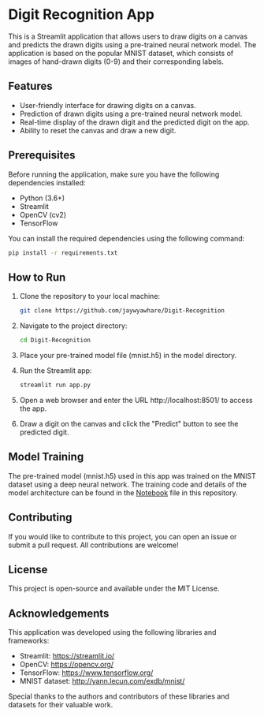 # Digit Recognition App

This is a Streamlit application that allows users to draw digits on a canvas and predicts the drawn digits using a pre-trained neural network model. The application is based on the popular MNIST dataset, which consists of images of hand-drawn digits (0-9) and their corresponding labels.

## Features
- User-friendly interface for drawing digits on a canvas.
- Prediction of drawn digits using a pre-trained neural network model.
- Real-time display of the drawn digit and the predicted digit on the app.
- Ability to reset the canvas and draw a new digit.

## Prerequisites
Before running the application, make sure you have the following dependencies installed:

- Python (3.6+)
- Streamlit
- OpenCV (cv2)
- TensorFlow
  
You can install the required dependencies using the following command:
```bash
pip install -r requirements.txt
```

## How to Run

1. Clone the repository to your local machine:

    ```bash
    git clone https://github.com/jaywyawhare/Digit-Recognition
    ```
    
2. Navigate to the project directory:
    ```bash
    cd Digit-Recognition
    ```

3. Place your pre-trained model file (mnist.h5) in the model directory.

4. Run the Streamlit app:

    ```bash
    streamlit run app.py
    ```

5. Open a web browser and enter the URL http://localhost:8501/ to access the app.

6. Draw a digit on the canvas and click the "Predict" button to see the predicted digit.

## Model Training
The pre-trained model (mnist.h5) used in this app was trained on the MNIST dataset using a deep neural network. The training code and details of the model architecture can be found in the [Notebook](./notebook/notebook.ipynb) file in this repository.

## Contributing
If you would like to contribute to this project, you can open an issue or submit a pull request. All contributions are welcome!

## License
This project is open-source and available under the MIT License.

## Acknowledgements
This application was developed using the following libraries and frameworks:

- Streamlit: https://streamlit.io/
- OpenCV: https://opencv.org/
- TensorFlow: https://www.tensorflow.org/
- MNIST dataset: http://yann.lecun.com/exdb/mnist/

Special thanks to the authors and contributors of these libraries and datasets for their valuable work.